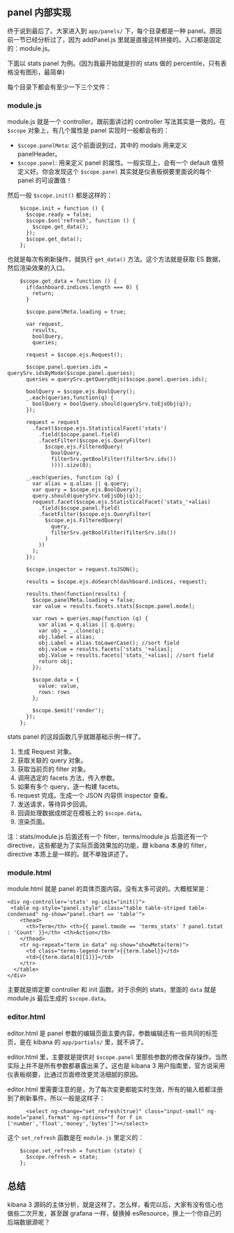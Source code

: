 ## panel 内部实现

终于说到最后了。大家进入到 `app/panels/` 下，每个目录都是一种 panel。原因前一节已经分析过了，因为 addPanel.js 里就是直接这样拼接的。入口都是固定的：module.js。

下面以 stats panel 为例。(因为我最开始就是抄的 stats 做的 percentile，只有表格没有图形，最简单)

每个目录下都会有至少一下三个文件：

### module.js

module.js 就是一个 controller。跟前面讲过的 controller 写法其实是一致的。在 `$scope` 对象上，有几个属性是 panel 实现时一般都会有的：

* `$scope.panelMeta`: 这个前面说到过，其中的 modals 用来定义 panelHeader。
* `$scope.panel`: 用来定义 panel 的属性。一般实现上，会有一个 default 值预定义好。你会发现这个 `$scope.panel` 其实就是仪表板纲要里面说的每个 panel 的可设置值！

然后一般 `$scope.init()` 都是这样的：

```
    $scope.init = function () {
      $scope.ready = false;
      $scope.$on('refresh', function () {
        $scope.get_data();
      });
      $scope.get_data();
    };
```

也就是每次有刷新操作，就执行 `get_data()` 方法。这个方法就是获取 ES 数据，然后渲染效果的入口。

```
    $scope.get_data = function () {
      if(dashboard.indices.length === 0) {
        return;
      }

      $scope.panelMeta.loading = true;

      var request,
        results,
        boolQuery,
        queries;

      request = $scope.ejs.Request();

      $scope.panel.queries.ids = querySrv.idsByMode($scope.panel.queries);
      queries = querySrv.getQueryObjs($scope.panel.queries.ids);

      boolQuery = $scope.ejs.BoolQuery();
      _.each(queries,function(q) {
        boolQuery = boolQuery.should(querySrv.toEjsObj(q));
      });

      request = request
        .facet($scope.ejs.StatisticalFacet('stats')
          .field($scope.panel.field)
          .facetFilter($scope.ejs.QueryFilter(
            $scope.ejs.FilteredQuery(
              boolQuery,
              filterSrv.getBoolFilter(filterSrv.ids())
              )))).size(0);

      _.each(queries, function (q) {
        var alias = q.alias || q.query;
        var query = $scope.ejs.BoolQuery();
        query.should(querySrv.toEjsObj(q));
        request.facet($scope.ejs.StatisticalFacet('stats_'+alias)
          .field($scope.panel.field)
          .facetFilter($scope.ejs.QueryFilter(
            $scope.ejs.FilteredQuery(
              query,
              filterSrv.getBoolFilter(filterSrv.ids())
            )
          ))
        );
      });

      $scope.inspector = request.toJSON();

      results = $scope.ejs.doSearch(dashboard.indices, request);

      results.then(function(results) {
        $scope.panelMeta.loading = false;
        var value = results.facets.stats[$scope.panel.mode];

        var rows = queries.map(function (q) {
          var alias = q.alias || q.query;
          var obj = _.clone(q);
          obj.label = alias;
          obj.Label = alias.toLowerCase(); //sort field
          obj.value = results.facets['stats_'+alias];
          obj.Value = results.facets['stats_'+alias]; //sort field
          return obj;
        });

        $scope.data = {
          value: value,
          rows: rows
        };

        $scope.$emit('render');
      });
    };
```

stats panel 的这段函数几乎就跟基础示例一样了。

1. 生成 Request 对象。
2. 获取关联的 query 对象。
3. 获取当前页的 filter 对象。
4. 调用选定的 facets 方法，传入参数。
5. 如果有多个 query，逐一构建 facets。
6. request 完成。生成一个 JSON 内容供 inspector 查看。
7. 发送请求，等待异步回调。
8. 回调处理数据成绑定在模板上的 `$scope.data`。
9. 渲染页面。

注：stats/module.js 后面还有一个 filter，terms/module.js 后面还有一个 directive，这些都是为了实际页面效果加的功能，跟 kibana 本身的 filter，directive 本质上是一样的。就不单独讲述了。

### module.html

module.html 就是 panel 的具体页面内容。没有太多可说的。大概框架是：

```
<div ng-controller='stats' ng-init="init()">
 <table ng-style="panel.style" class="table table-striped table-condensed" ng-show="panel.chart == 'table'">
    <thead>
      <th>Term</th> <th>{{ panel.tmode == 'terms_stats' ? panel.tstat : 'Count' }}</th> <th>Action</th>
    </thead>
    <tr ng-repeat="term in data" ng-show="showMeta(term)">
      <td class="terms-legend-term">{{term.label}}</td>
      <td>{{term.data[0][1]}}</td>
    </tr>
  </table>
</div>
```

主要就是绑定要 controller 和 init 函数。对于示例的 stats，里面的 `data` 就是 module.js 最后生成的 `$scope.data`。

### editor.html

editor.html 是 panel 参数的编辑页面主要内容，参数编辑还有一些共同的标签页，是在 kibana 的 `app/partials/` 里，就不讲了。

editor.html 里，主要就是提供对 `$scope.panel` 里那些参数的修改保存操作。当然实际上并不是所有参数都暴露出来了。这也是 kibana 3 用户指南里，官方说采用仪表板纲要，比通过页面修改更灵活细腻的原因。

editor.html 里需要注意的是，为了每次变更都能实时生效，所有的输入框都注册到了刷新事件。所以一般是这样子：

```
      <select ng-change="set_refresh(true)" class="input-small" ng-model="panel.format" ng-options="f for f in ['number','float','money','bytes']"></select>
```

这个 `set_refresh` 函数是在 `module.js` 里定义的：

```
    $scope.set_refresh = function (state) {
      $scope.refresh = state;
    };
```

## 总结

kibana 3 源码的主体分析，就是这样了。怎么样，看完以后，大家有没有信心也做些二次开发，甚至跟 grafana 一样，替换掉 esResource，换上一个你自己的后端数据源呢？

